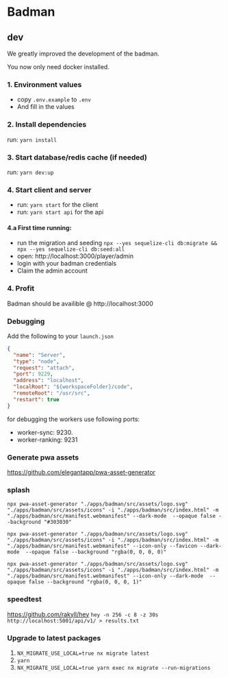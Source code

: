 # Badman

## dev

We greatly improved the development of the badman.

You now only need docker installed.

### 1. Environment values

- copy `.env.example` to `.env`
- And fill in the values

### 2. Install dependencies

run: `yarn install`

### 3. Start database/redis cache (if needed)

run: `yarn dev:up`

### 4. Start client and server

- run: `yarn start` for the client
- run: `yarn start api` for the api

#### 4.a First time running:

- run the migration and seeding `npx --yes sequelize-cli db:migrate && npx --yes sequelize-cli db:seed:all`
- open: http://localhost:3000/player/admin
- login with your badman credentials
- Claim the admin account

### 4. Profit

Badman should be availible @ http://localhost:3000

### Debugging

Add the following to your `launch.json`

```json
{
  "name": "Server",
  "type": "node",
  "request": "attach",
  "port": 9229,
  "address": "localhost",
  "localRoot": "${workspaceFolder}/code",
  "remoteRoot": "/usr/src",
  "restart": true
}
```

for debugging the workers use following ports:

- worker-sync: 9230.
- worker-ranking: 9231

### Generate pwa assets

https://github.com/elegantapp/pwa-asset-generator

### splash

`npx pwa-asset-generator "./apps/badman/src/assets/logo.svg" "./apps/badman/src/assets/icons" -i "./apps/badman/src/index.html" -m "./apps/badman/src/manifest.webmanifest" --dark-mode  --opaque false --background "#303030"`

`npx pwa-asset-generator "./apps/badman/src/assets/logo.svg" "./apps/badman/src/assets/icons" -i "./apps/badman/src/index.html" -m "./apps/badman/src/manifest.webmanifest" --icon-only --favicon --dark-mode  --opaque false --background "rgba(0, 0, 0, 0)"`

`npx pwa-asset-generator "./apps/badman/src/assets/logo.svg" "./apps/badman/src/assets/icons" -i "./apps/badman/src/index.html" -m "./apps/badman/src/manifest.webmanifest" --icon-only --dark-mode  --opaque false --background "rgba(0, 0, 0, 1)"`

### speedtest

https://github.com/rakyll/hey
`hey -n 256 -c 8 -z 30s http://localhost:5001/api/v1/ > results.txt`

### Upgrade to latest packages

1. `NX_MIGRATE_USE_LOCAL=true nx migrate latest`
2. `yarn`
3. `NX_MIGRATE_USE_LOCAL=true yarn exec nx migrate --run-migrations`
